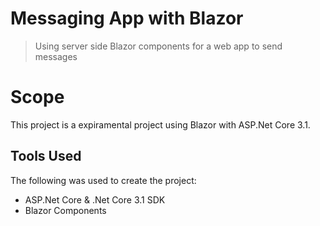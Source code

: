 # Messaging App with Blazor
> Using server side Blazor components for a web app to send messages

# Scope
This project is a expiramental project using Blazor with ASP.Net Core 3.1.

## Tools Used
The following was used to create the project:
- ASP.Net Core & .Net Core 3.1 SDK
- Blazor Components
